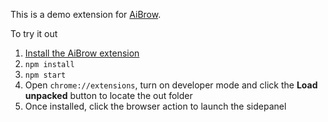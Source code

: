 This is a demo extension for [AiBrow](https://github.com/axonzeta/aibrow/).

To try it out

1. [Install the AiBrow extension](https://chromewebstore.google.com/detail/aibrow/bbkbjiehfkggfkbampigbbakecijicdm)
2. `npm install`
3. `npm start`
4. Open `chrome://extensions`, turn on developer mode and click the **Load unpacked** button to locate the out folder
5. Once installed, click the browser action to launch the sidepanel
